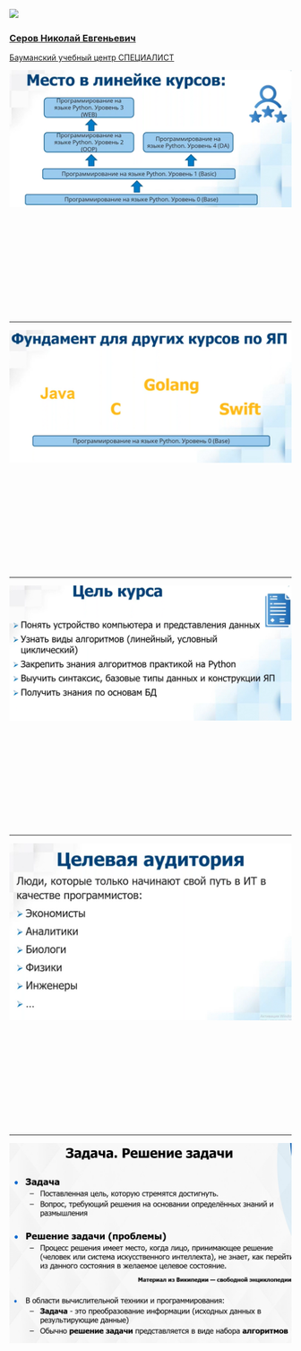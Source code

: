 


![](https://cdn.specialist.ru/Content/Image/Employee/%D0%A1%D0%95%D0%A0%D0%9E%D0%92.jpg)


### [Серов Николай Евгеньевич](https://www.specialist.ru/trainer/%D1%81%D0%B5%D1%80%D0%BE%D0%B2)

[Бауманский учебный центр СПЕЦИАЛИСТ ](https://www.specialist.ru/trainer/%D1%81%D0%B5%D1%80%D0%BE%D0%B2 "Специалист")


![alt text](img/slide_2.png)
<br/><br/><br/><br/><br/><br/><br/><br/><br/><br/><br/><br/>
***
![alt text](img/slide_5.png)
<br/><br/><br/><br/><br/><br/><br/><br/><br/><br/><br/><br/>
***
![alt text](img/slide_7.png)
<br/><br/><br/><br/><br/><br/><br/><br/><br/><br/><br/><br/>
***
![alt text](img/slide_8.png)
<br/><br/><br/><br/><br/><br/><br/><br/><br/><br/><br/><br/>
***
![alt text](img/slide_10.png)







